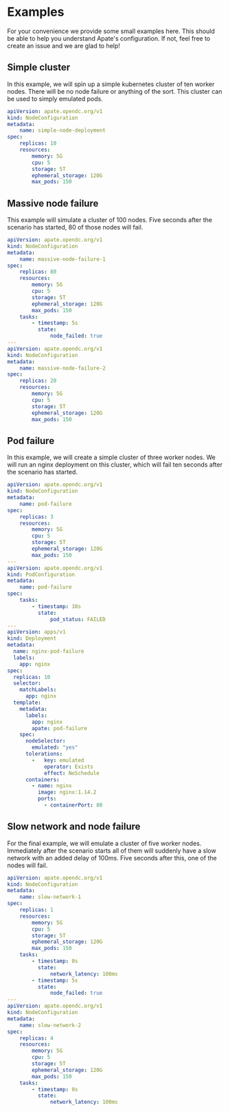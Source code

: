 # Examples
For your convenience we provide some small examples here. This should be able to help you understand Apate's configuration.
If not, feel free to create an issue and we are glad to help!

## Simple cluster
In this example, we will spin up a simple kubernetes cluster of ten worker nodes. There will be no node failure or anything of the sort.
This cluster can be used to simply emulated pods.

```yaml
apiVersion: apate.opendc.org/v1
kind: NodeConfiguration
metadata:
    name: simple-node-deployment
spec:
    replicas: 10
    resources:
        memory: 5G
        cpu: 5
        storage: 5T
        ephemeral_storage: 120G
        max_pods: 150
```

## Massive node failure
This example will simulate a cluster of 100 nodes. Five seconds after the scenario has started, 80 of those nodes will fail.

```yaml
apiVersion: apate.opendc.org/v1
kind: NodeConfiguration
metadata:
    name: massive-node-failure-1
spec:
    replicas: 80
    resources:
        memory: 5G
        cpu: 5
        storage: 5T
        ephemeral_storage: 120G
        max_pods: 150
    tasks:
        - timestamp: 5s
          state:
              node_failed: true
---
apiVersion: apate.opendc.org/v1
kind: NodeConfiguration
metadata:
    name: massive-node-failure-2
spec:
    replicas: 20
    resources:
        memory: 5G
        cpu: 5
        storage: 5T
        ephemeral_storage: 120G
        max_pods: 150
```

## Pod failure
In this example, we will create a simple cluster of three worker nodes. We will run an nginx deployment on this cluster, which 
will fail ten seconds after the scenario has started.

```yaml
apiVersion: apate.opendc.org/v1
kind: NodeConfiguration
metadata:
    name: pod-failure
spec:
    replicas: 3
    resources:
        memory: 5G
        cpu: 5
        storage: 5T
        ephemeral_storage: 120G
        max_pods: 150
---
apiVersion: apate.opendc.org/v1
kind: PodConfiguration
metadata:
    name: pod-failure
spec:
    tasks:
        - timestamp: 10s
          state:
              pod_status: FAILED
---
apiVersion: apps/v1
kind: Deployment
metadata:
  name: nginx-pod-failure
  labels:
    app: nginx
spec:
  replicas: 10
  selector:
    matchLabels:
      app: nginx
  template:
    metadata:
      labels:
        app: nginx
        apate: pod-failure
    spec:
      nodeSelector:
        emulated: "yes"
      tolerations:
        -   key: emulated
            operator: Exists
            effect: NoSchedule
      containers:
        - name: nginx
          image: nginx:1.14.2
          ports:
            - containerPort: 80
```

## Slow network and node failure
For the final example, we will emulate a cluster of five worker nodes. Immediately after the scenario starts all of them
will suddenly have a slow network with an added delay of 100ms. Five seconds after this, one of the nodes will fail.

```yaml
apiVersion: apate.opendc.org/v1
kind: NodeConfiguration
metadata:
    name: slow-network-1
spec:
    replicas: 1
    resources:
        memory: 5G
        cpu: 5
        storage: 5T
        ephemeral_storage: 120G
        max_pods: 150
    tasks:
        - timestamp: 0s
          state:
              network_latency: 100ms
        - timestamp: 5s
          state:
              node_failed: true
---
apiVersion: apate.opendc.org/v1
kind: NodeConfiguration
metadata:
    name: slow-network-2
spec:
    replicas: 4
    resources:
        memory: 5G
        cpu: 5
        storage: 5T
        ephemeral_storage: 120G
        max_pods: 150
    tasks:
        - timestamp: 0s
          state:
              network_latency: 100ms
```